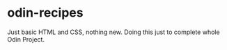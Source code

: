 # odin-recipes
Just basic HTML and CSS, nothing new. Doing this just to complete whole Odin Project.